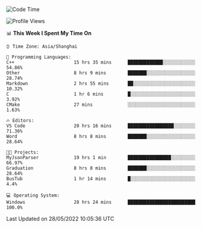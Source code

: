 <!--START_SECTION:waka-->
![Code Time](http://img.shields.io/badge/Code%20Time-69%20hrs%203%20mins-blue)

![Profile Views](http://img.shields.io/badge/Profile%20Views-5-blue)

📊 **This Week I Spent My Time On** 

```text
⌚︎ Time Zone: Asia/Shanghai

💬 Programming Languages: 
C++                      15 hrs 35 mins      █████████████░░░░░░░░░░░░   54.86% 
Other                    8 hrs 9 mins        ███████░░░░░░░░░░░░░░░░░░   28.74% 
Markdown                 2 hrs 55 mins       ██░░░░░░░░░░░░░░░░░░░░░░░   10.32% 
C                        1 hr 6 mins         █░░░░░░░░░░░░░░░░░░░░░░░░   3.92% 
CMake                    27 mins             ░░░░░░░░░░░░░░░░░░░░░░░░░   1.63%

🔥 Editors: 
VS Code                  20 hrs 16 mins      █████████████████░░░░░░░░   71.36% 
Word                     8 hrs 8 mins        ███████░░░░░░░░░░░░░░░░░░   28.64%

🐱‍💻 Projects: 
MyJsonParser             19 hrs 1 min        ████████████████░░░░░░░░░   66.97% 
Graduation               8 hrs 8 mins        ███████░░░░░░░░░░░░░░░░░░   28.64% 
BusTub                   1 hr 14 mins        █░░░░░░░░░░░░░░░░░░░░░░░░   4.4%

💻 Operating System: 
Windows                  28 hrs 24 mins      █████████████████████████   100.0%

```


 Last Updated on 28/05/2022 10:05:36 UTC
<!--END_SECTION:waka-->